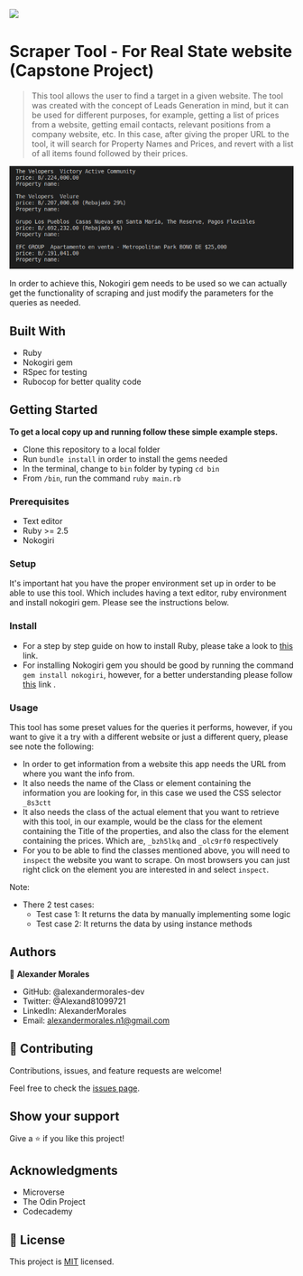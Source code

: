 ![](https://img.shields.io/badge/Microverse-blueviolet)

# Scraper Tool - For Real State website (Capstone Project)

> This tool allows the user to find a target in a given website. The tool was created with the concept of Leads Generation in mind, but it can be used for different purposes, for example, getting a list of prices from a website, getting email contacts, relevant positions from a company website, etc. In this case, after giving the proper URL to the tool, it will search for Property Names and Prices, and revert with a list of all items found followed by their prices.

![screenshot](./app_screenshot.png)

In order to achieve this, Nokogiri gem needs to be used so we can actually get the functionality of scraping and just modify the parameters for the queries as needed.

## Built With

- Ruby
- Nokogiri gem
- RSpec for testing
- Rubocop for better quality code

## Getting Started

**To get a local copy up and running follow these simple example steps.**

- Clone this repository to a local folder
- Run `bundle install` in order to install the gems needed
- In the terminal, change to `bin` folder by typing `cd bin`
- From `/bin`, run the command `ruby main.rb`

### Prerequisites

- Text editor
- Ruby >= 2.5
- Nokogiri

### Setup

It's important hat you have the proper environment set up in order to be able to use this tool. Which includes having a text editor, ruby environment and install nokogiri gem. Please see the instructions below.

### Install

- For a step by step guide on how to install Ruby, please take a look to [this](https://www.ruby-lang.org/en/documentation/installation/) link.
- For installing Nokogiri gem you should be good by running the command `gem install nokogiri`, however, for a better understanding please follow [this](https://nokogiri.org/rdoc/index.html) link .

### Usage

This tool has some preset values for the queries it performs, however, if you want to give it a try with a different website or just a different query, please see note the following:

- In order to get information from a website this app needs the URL from where you want the info from.
- It also needs the name of the Class or element containing the information you are looking for, in this case we used the CSS selector `_8s3ctt`
- It also needs the class of the actual element that you want to retrieve with this tool, in our example, would be the class for the element containing the Title of the properties, and also the class for the element containing the prices. Which are, `_bzh5lkq` and `_olc9rf0` respectively
- For you to be able to find the classes mentioned above, you will need to `inspect` the website you want to scrape. On most browsers you can just right click on the element you are interested in and select `inspect`.

Note:

- There 2 test cases:
  - Test case 1: It returns the data by manually implementing some logic
  - Test case 2: It returns the data by using instance methods

## Authors

👤 **Alexander Morales**

- GitHub: @alexandermorales-dev
- Twitter: @Alexand81099721
- LinkedIn: AlexanderMorales
- Email: alexandermorales.n1@gmail.com

## 🤝 Contributing

Contributions, issues, and feature requests are welcome!

Feel free to check the [issues page](../../issues/).

## Show your support

Give a ⭐️ if you like this project!

## Acknowledgments

- Microverse
- The Odin Project
- Codecademy

## 📝 License

This project is [MIT](./MIT.md) licensed.
